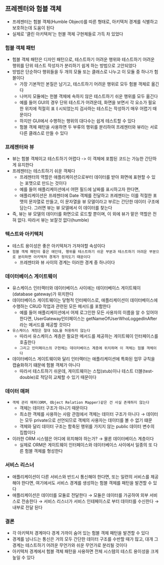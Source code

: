 ## 프레젠터와 험블 객체

- 프레젠터는 험블 객체(Humble Object)를 따른 형태로, 아키텍처 경계를 식별하고 보호하는데 도움이 된다
- 실제로 '클린 아키텍처'는 헌블 객체 구현체들로 가득 차 있었다

### 험블 객체 패턴

- 험블 객체 패턴은 디자인 패턴으로, 테스트하기 어려운 행위와 테스트하기 어려운 행위를 단위 테스트 작성자가 분리하기 쉽게 하는 방법으로 고안되었다
- 방법은 단순하다 행위들을 두 개의 모듈 또는 클래스로 나누고 이 모듈 중 하나가 험블이다
    - 가장 기본적인 본질은 남기고, 테스트하기 어려운 행위로 모두 험블 객체로 옮긴다
    - 나머지 모듈에는 헌블 객체에 속하지 않은 테스트하기 쉬운 행위를 모두 옮긴다
    - 예를 들어 GUI의 경우 단위 테스트가 어려운데, 화면을 보면서 각 요소가 필요한 위치에 적절히 표ㅕ시되었는지 검사하는 테스트는 작성하기 매우 어렵기 때문이다
    - 하지만 GUI에서 수행하는 행위의 대다수는 쉽게 테스트할 수 있다
    - 험블 객체 패턴을 사용하면 두 부류의 행위를 분리하여 프레젠터와 뷰라는 서로 다른 클래스로 만들 수 있다

### 프레젠터와 뷰

- 뷰는 험블 객체이고 테스트하기 어렵다 -> 이 객체에 포함된 코드는 가능한 간단하게 유지한다
- 프레젠터는 테스트하기 쉬운 객체다
    - 프레젠터의 역할은 애플리케이션으로부터 데이터를 받아 화면에 표현할 수 있는 포맷으로 만드는 것이다
    - 예를 들어 애플리케이션에서 어떤 필드에 날짜를 표시하고자 한다면,
    - 애플리케이션은 프레젠터에 Date 객체를 전달하고 프레젠터는 이를 적절한 포맷의 문자열로 만들고, 이 문자열을 뷰 모델이라고 부르는 간단한
      데이터 구조에 담는다. 그러면 뷰는 뷰 모델에서 이 데이터를 찾는다
- 즉, 뷰는 뷰 모델의 데이터를 화면으로 로드할 뿐이며, 이 외에 뷰가 맡은 역할은 전혀 없다. 따라서 뷰는 보잘것 없다(humble)

### 텍스트와 아키텍처

- 테스트 용이성은 좋은 아키텍처가 가져야할 속성이다
- `험블 객체 패턴이 좋은 에인데, 행위를 테스트하기 쉬운 부분과 테스트하기 어려운 부분으로 분리하면 아키텍처 경계가 정의도기 때문이다`
    - 프레젠터와 뷰 사이의 경계는 이러한 경계 중 하나이다

### 데이터베이스 게이트웨이

- 유스케이스 인터랙터와 데이터베이스 사이에는 테이터베이스 게이트웨이(database gateway)가 위치한다
- 데이터베이스 게이트웨이는 닿형적 인터페이스로, 애플리케이션이 데이터베이스에 수행하는 CRUD 작업과 관련된 모든 메서드를 포함한다
    - 예를 들어 애플리케이션에서 어제 로그인한 모든 사용자의 이름을 알 수 있어야 한다면, UserGateway인터페이스는 getNameOfUserWhoLoggedInAfter라는 메서드를 제공할 것이다
- `유스케이스 계청은 절대 SQL을 허용하지 않는다`
    - 따라서 유스케이스 계층은 필요한 메서드를 제공하는 게이트웨이 인터페이스를 호출한다
    - `그리고 인터페이스의 구현체는 데이터베이스 계층에 위치하며 이 객체는 험블 객체이다`
- 데이터베이스 게이트웨이와 달리 인터랙터는 애플리케이션에 특화된 업무 규칙을 캡슐화하기 떄문에 험블 객체가 아니다
    - 따라서 테스트하기 쉬운데, 게이트웨이는 스텁(stub)이나 테스트 더블(test-double)로 적당히 교체할 수 있기 때문이다

### 데이터 매퍼

- `객체 관리 매퍼(ORM, Object Relation Mapper)같은 건 사실 존재하지 않는다`
    - 객체는 데이터 구조가 아니기 때문이다
    - 최소한 객체를 사용하는 사람 관점에서 객체는 데이터 구조가 아니다 &rarr; 데이터는 모두 private으로 선언되므로 객체의 사용자는 데이터를 볼 수 없기 떄문
    - 객체와 달리 데이터 구조는 함축된 행위를 가지지 않는 public 데이터 변수의 집합이다
- 이러한 ORM 시스템은 어디에 위치해야 하는가? &rarr; 물론 데이터베이스 계층이다
    - 실제로 ORM은 게이트웨이 인터페이스와 데이터베이스 사이에서 일종의 또 다른 험블 객체를 형성한다

### 서비스 리스너

- 애플리케이션이 다른 서비스와 반드시 통신해야 한다면, 또는 일련의 서비스를 제공해야 한다면, 여기에서도 서비스 경계를 생성하는 험블 객체를 패턴을 발견할 수 있다
- 애플리케이션은 데이터를 모듈로 전달한다 &rarr; 모듈은 데이터를 가공하여 외부 서비스로 전송한다 &rarr; 서비스 리스너가 서비스 인테페이스로 부터 데이터를 수신한다 &rarr; 내부로 전달 된다

### 결론

- 각 아키텍처 경계마다 경계 가까이 숨어 있는 험블 객체 패턴을 발견할 수 있다
- 경계를 넘나드는 통신은 거의 모두 간단한 데이터 구조를 수반할 때가 많고, 대개 그 경계는 테스트하기 어려운 무언가와 쉬운 무언가로 분리될 것이다
- 아키텍처 경계에서 험블 객체 패턴을 사용하면 전체 시스템의 테스트 용이성을 크게 높일 수 있다 